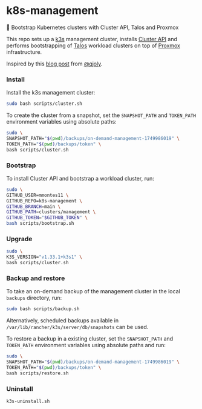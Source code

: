 # k8s-management
🐢 Bootstrap Kubernetes clusters with Cluster API, Talos and Proxmox

This repo sets up a [k3s](https://github.com/k3s-io/k3s) management cluster, installs [Cluster API](https://cluster-api.sigs.k8s.io/) and performs bootstrapping of [Talos](https://www.talos.dev/) workload clusters on top of [Proxmox](https://www.proxmox.com/) infrastructure.

Inspired by this [blog post](https://a-cup-of.coffee/blog/talos-capi-proxmox/) from [@qjoly](https://github.com/qjoly/).

### Install

Install the k3s management cluster:

```bash
sudo bash scripts/cluster.sh
```

To create the cluster from a snapshot, set the `SNAPSHOT_PATH` and `TOKEN_PATH` environment variables using absolute paths:

```bash
sudo \
SNAPSHOT_PATH="$(pwd)/backups/on-demand-management-1749986019" \
TOKEN_PATH="$(pwd)/backups/token" \
bash scripts/cluster.sh
```

### Bootstrap

To install Cluster API and bootstrap a workload cluster, run:

```bash
sudo \
GITHUB_USER=mmontes11 \
GITHUB_REPO=k8s-management \ 
GITHUB_BRANCH=main \
GITHUB_PATH=clusters/management \
GITHUB_TOKEN="$GITHUB_TOKEN" \
bash scripts/bootstrap.sh
``` 

### Upgrade

```bash
sudo \
K3S_VERSION="v1.33.1+k3s1" \
bash scripts/cluster.sh
```

### Backup and restore

To take an on-demand backup of the management cluster in the local `backups` directory, run:

```bash
sudo bash scripts/backup.sh
```
Alternatively, scheduled backups available in `/var/lib/rancher/k3s/server/db/snapshots` can be used.

To restore a backup in a existing cluster, set the `SNAPSHOT_PATH` and `TOKEN_PATH` environment variables using absolute paths and run:

```bash
sudo \
SNAPSHOT_PATH="$(pwd)/backups/on-demand-management-1749986019" \
TOKEN_PATH="$(pwd)/backups/token" \
bash scripts/restore.sh
```

### Uninstall

```bash
k3s-uninstall.sh
``` 